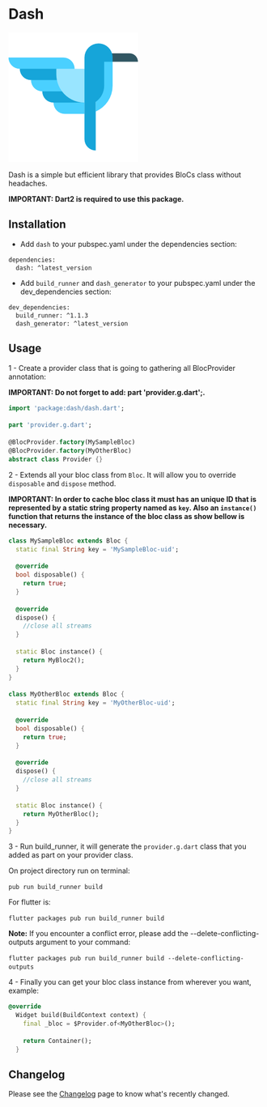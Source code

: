 # Dash

![Logo](https://raw.githubusercontent.com/ViniciusSossela/dash/master/dash/img/lib_logo.png)

Dash is a simple but efficient library that provides BloCs class without headaches.

**IMPORTANT: Dart2 is required to use this package.**


## Installation

- Add `dash` to your pubspec.yaml under the dependencies section:

```
dependencies:
  dash: ^latest_version
```

- Add `build_runner` and `dash_generator` to your pubspec.yaml under the dev_dependencies section:

```
dev_dependencies:
  build_runner: ^1.1.3
  dash_generator: ^latest_version
```


## Usage

1 - Create a provider class that is going to gathering all BlocProvider annotation:

**IMPORTANT: Do not forget to add: part 'provider.g.dart';.**

```dart
import 'package:dash/dash.dart';

part 'provider.g.dart';

@BlocProvider.factory(MySampleBloc)
@BlocProvider.factory(MyOtherBloc)
abstract class Provider {}

```


2 - Extends all your bloc class from `Bloc`. It will allow you to override `disposable` and `dispose` method.

**IMPORTANT: In order to cache bloc class it must has an unique ID that is represented by a static string property named as `key`. Also an `instance()` function that returns the instance of the bloc class as show bellow is necessary.**


```dart
class MySampleBloc extends Bloc {
  static final String key = 'MySampleBloc-uid';

  @override
  bool disposable() {
    return true;
  }

  @override
  dispose() {
    //close all streams
  }

  static Bloc instance() {
    return MyBloc2();
  }
}

class MyOtherBloc extends Bloc {
  static final String key = 'MyOtherBloc-uid';

  @override
  bool disposable() {
    return true;
  }

  @override
  dispose() {
    //close all streams
  }

  static Bloc instance() {
    return MyOtherBloc();
  }
}
```


3 - Run build_runner, it will generate the `provider.g.dart` class that you added as part on your provider class.

On project directory run on terminal: 

`pub run build_runner build`

For flutter is:

`flutter packages pub run build_runner build`


**Note:** If you encounter a conflict error, please add the --delete-conflicting-outputs argument to your command:

`flutter packages pub run build_runner build --delete-conflicting-outputs`


4 - Finally you can get your bloc class instance from wherever you want, example:

```dart
@override
  Widget build(BuildContext context) {
    final _bloc = $Provider.of<MyOtherBloc>();

    return Container();
  }
```

## Changelog

Please see the [Changelog](https://github.com/ViniciusSossela/dash/blob/master/dash/CHANGELOG.md) page to know what's recently changed.